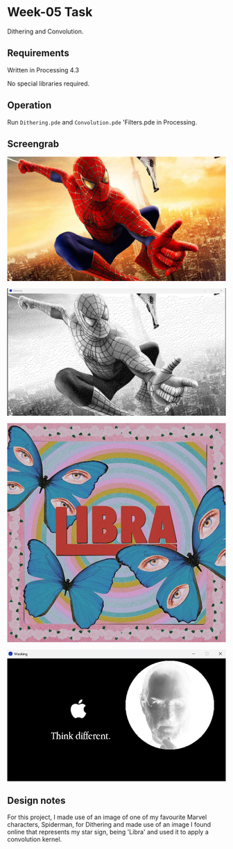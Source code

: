 # Week-05 Task

Dithering and Convolution.

## Requirements

Written in Processing 4.3

No special libraries required.

## Operation

Run `Dithering.pde` and `Convolution.pde` 'Filters.pde in Processing. 

## Screengrab


![image alt](https://github.com/Jollyboytheo/Computational-Practices-Sound-and-Image-Processing-/blob/4eb510ed3cfad988d5dbfcb1fcc5199e4718ab29/Week%205/Dithering/spider-man.jpg)

![image alt](https://github.com/Jollyboytheo/Computational-Practices-Sound-and-Image-Processing-/blob/9e3100441cd952a54c57eebf073c9f43e2632684/Week%205/Dithering/spider-man%20(B%26W).jpg)


![image alt](https://github.com/Jollyboytheo/Computational-Practices-Sound-and-Image-Processing-/blob/d239fa52076c9e694f1257182100710cc5c04260/Week%205/Convolution/LIBRA.jpg)

![image alt](https://github.com/Jollyboytheo/Computational-Practices-Sound-and-Image-Processing-/blob/b42eecda419b1cae40309bfa3045a8d172abfb6f/Week%204/Tasks/Masking/Screenshot%20(masking).png)



## Design notes

For this project, I made use of an image of one of my favourite Marvel characters, Spiderman, for Dithering and made use of an image I found online that represents my star sign, being 'Libra' and used it to apply a convolution kernel.
